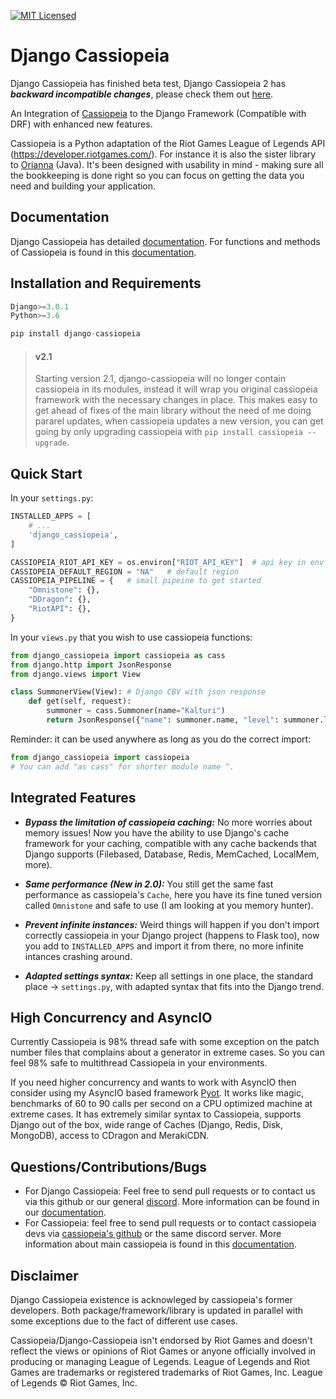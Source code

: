 [![MIT Licensed](https://img.shields.io/badge/license-MIT-green.svg)](https://github.com/paaksing/django-cassiopeia/blob/master/LICENSE.txt)

# Django Cassiopeia

Django Cassiopeia has finished beta test, Django Cassiopeia 2 has **_backward incompatible changes_**, please check them out [here](https://paaksing.github.io/django-cassiopeia/documentation/migrating1to2.html).

An Integration of [Cassiopeia](https://github.com/meraki-analytics/cassiopeia) to the Django Framework (Compatible with DRF) with enhanced new features.

Cassiopeia is a Python adaptation of the Riot Games League of Legends API (https://developer.riotgames.com/). For instance it is also the sister library to [Orianna](https://github.com/robrua/Orianna) (Java). It's been designed with usability in mind - making sure all the bookkeeping is done right so you can focus on getting the data you need and building your application.

## Documentation
Django Cassiopeia has detailed [documentation](https://paaksing.github.io/django-cassiopeia/).
For functions and methods of Cassiopeia is found in this [documentation](http://cassiopeia.readthedocs.org/en/latest/).

## Installation and Requirements
```python
Django>=3.0.1
Python>=3.6

pip install django-cassiopeia
```

> #### v2.1
> Starting version 2.1, django-cassiopeia will no longer contain cassiopeia in its modules, instead it will wrap you original cassiopeia framework with the necessary changes in place. This makes easy to get ahead of fixes of the main library without the need of me doing pararel updates, when cassiopeia updates a new version, you can get going by only upgrading cassiopeia with `pip install cassiopeia --upgrade`.

## Quick Start

In your `settings.py`:
```python
INSTALLED_APPS = [
    # ...
    'django_cassiopeia',
]

CASSIOPEIA_RIOT_API_KEY = os.environ["RIOT_API_KEY"]  # api key in env var
CASSIOPEIA_DEFAULT_REGION = "NA"   # default region
CASSIOPEIA_PIPELINE = {   # small pipeine to get started
    "Omnistone": {},
    "DDragon": {},
    "RiotAPI": {},
}
```
In your `views.py` that you wish to use cassiopeia functions:
```python
from django_cassiopeia import cassiopeia as cass
from django.http import JsonResponse
from django.views import View

class SummonerView(View): # Django CBV with json response
    def get(self, request):
        summoner = cass.Summoner(name="Kalturi")
        return JsonResponse({"name": summoner.name, "level": summoner.level})
```
Reminder: it can be used anywhere as long as you do the correct import:
```python
from django_cassiopeia import cassiopeia 
# You can add "as cass" for shorter module name ^.
```

## Integrated Features

* **_Bypass the limitation of cassiopeia caching:_** No more worries about memory issues! Now you have the ability to use Django's cache framework for your caching, compatible with any cache backends that Django supports (Filebased, Database, Redis, MemCached, LocalMem, more).

* **_Same performance (New in 2.0):_** You still get the same fast performance as cassiopeia's `Cache`, here you have its fine tuned version called `Omnistone` and safe to use (I am looking at you memory hunter).

* **_Prevent infinite instances:_** Weird things will happen if you don't import correctly cassiopeia in your Django project (happens to Flask too), now you add to `INSTALLED_APPS` and import it from there, no more infinite intances crashing around.

* **_Adapted settings syntax:_** Keep all settings in one place, the standard place -> `settings.py`, with adapted syntax that fits into the Django trend.

## High Concurrency and AsyncIO

Currently Cassiopeia is 98% thread safe with some exception on the patch number files that complains about a generator in extreme cases. So you can feel 98% safe to multithread Cassiopeia in your environments.

If you need higher concurrency and wants to work with AsyncIO then consider using my AsyncIO based framework [Pyot](https://github.com/paaksing/Pyot). It works like magic, benchmarks of 60 to 90 calls per second on a CPU optimized machine at extreme cases. It has extremely similar syntax to Cassiopeia, supports Django out of the box, wide range of Caches (Django, Redis, Disk, MongoDB), access to CDragon and MerakiCDN.

## Questions/Contributions/Bugs
* For Django Cassiopeia: Feel free to send pull requests or to contact us via this github or our general [discord](https://discord.gg/uYW7qhP). More information can be found in our [documentation](https://paaksing.github.io/django-cassiopeia/).
* For Cassiopeia: feel free to send pull requests or to contact cassiopeia devs via [cassiopeia's github](https://github.com/meraki-analytics/cassiopeia) or the same discord server. More information about main cassiopeia is found in this [documentation](http://cassiopeia.readthedocs.org/en/latest/).

## Disclaimer
Django Cassiopeia existence is acknowleged by cassiopeia's former developers. Both package/framework/library is updated in parallel with some exceptions due to the fact of different use cases.

Cassiopeia/Django-Cassiopeia isn't endorsed by Riot Games and doesn't reflect the views or opinions of Riot Games or anyone officially involved in producing or managing League of Legends. League of Legends and Riot Games are trademarks or registered trademarks of Riot Games, Inc. League of Legends © Riot Games, Inc.
